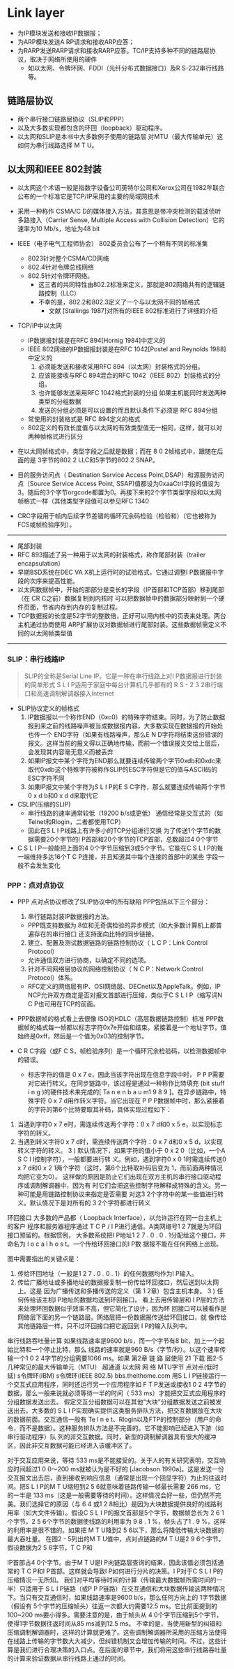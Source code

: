 # Link layer

* 为IP模块发送和接收IP数据报；
* 为ARP模块发送A RP请求和接收ARP应答；
* 为RARP发送RARP请求和接收RARP应答。TC/IP支持多种不同的链路层协议，取决于网络所使用的硬件
  * 如以太网、令牌环网、FDDI（光纤分布式数据接口）及R S-232串行线路等。


## 链路层协议
* 两个串行接口链路层协议（SLIP和PPP）
* 以及大多数实现都包含的环回（loopback）驱动程序。
* 以太网和SLIP是本书中大多数例子使用的链路层 对MTU（最大传输单元）这如何为串行线路选择 M T U。


## 以太网和IEEE 802封装

* 以太网这个术语一般是指数字设备公司英特尔公司和Xerox公司在1982年联合公布的一个标准它是TCP/IP采用的主要的局域网技术
 * 采用一种称作 CSMA/C D的媒体接入方法，其意思是带冲突检测的载波侦听多路接入（Carrier Sense, Multiple Access with Collision Detection）它的速率为10 Mb/s，地址为48 bit
* IEEE（电子电气工程师协会） 802委员会公布了一个稍有不同的标准集
  * 8023针对整个CSMA/CD网络
  * 802.4针对令牌总线网络
  * 802.5针对令牌环网络。
    * 这三者的共同特性由802.2标准来定义，那就是802网络共有的逻辑链路控制（LLC）
    * 不幸的是，802.2和802.3定义了一个与以太网不同的帧格式
      * 文献 [Stallings 1987]对所有的IEEE 802标准进行了详细的介绍
    
* TCP/IP中以太网
  * IP数据报封装是在RFC 894[Hornig 1984]中定义的
  * IEEE 802网络的IP数据报封装是在RFC 1042[Postel and Reynolds 1988]中定义的 
    1. 必须能发送和接收采用RFC 894（以太网）封装格式的分组。
    2. 应该能接收与RFC 894混合的RFC 1042（IEEE 802）封装格式的分组。
    3. 也许能够发送采用RFC 1042格式封装的分组 如果主机能同时发送两种类型的分组数据 
    4. 发送的分组必须是可以设置的而且默认条件下必须是 RFC 894分组
  * 常使用的封装格式是 RFC 894定义的格式
  * 802定义的有效长度值与以太网的有效类型值无一相同，这样，就可以对两种帧格式进行区分
  
*  在以太网帧格式中，类型字段之后就是数据；而在 8 0 2帧格式中，跟随在后面的是 3字节的802.2 LLC和5字节的802.2 SNAP。
 * 目的服务访问点（ Destination Service Access Point,DSAP）和源服务访问点（Source Service Access Point, SSAP)值都设为0xaaCtrl字段的值设为3。随后的3个字节orgcode都置为0。再接下来的2个字节类型字段和以太网帧格式一样（其他类型字段值可以参见RFC 1340
  * CRC字段用于帧内后续字节差错的循环冗余码检验（检验和）（它也被称为FCS或帧检验序列）。
 
 ---

* 尾部封装
 * RFC 893描述了另一种用于以太网的封装格式，称作尾部封装（trailer encapsulation）
 * 早期BSD系统在DEC VA X机上运行时的试验格式，它通过调整I P数据报中字段的次序来提高性能。
 * 以太网数据帧中，开始的那部分是变长的字段（IP首部和TCP首部）移到尾部（在 CR C之前）数据复制到内核时 可以把数据帧中的数据部分映射到一个硬件页面，节省内存到内存的复制过程。
 * TCP数据报的长度是52字节的整数倍，正好可以用内核中的页表来处理。两台主机通过协商使用 ARP扩展协议对数据帧进行尾部封装。这些数据帧需定义不同的以太网帧类型值
 
 ---
 
### SLIP：串行线路IP
> SLIP的全称是Serial Line IP。它是一种在串行线路上对I P数据报进行封装的简单形式
S L I P适用于家庭中每台计算机几乎都有的 R S - 2 3 2串行端口和高速调制解调器接入Internet
  * SLIP协议定义的帧格式
    1. IP数据报以一个称作END（0xc0）的特殊字符结束。同时，为了防止数据报到来之前的线路噪声被当成数据报内容，大多数实现在数据报的开始处也传一个 END字符（如果有线路噪声，那么E N D字符将结束这份错误的报文。这样当前的报文得以正确地传输，而前一个错误报文交给上层后，会发现其内容毫无意义而被丢弃
    2. 如果IP报文中某个字符为END那么就要连续传输两个字节0xdb和0xdc来取代0xdb这个特殊字符被称作SLIP的ESC字符但是它的值与ASCII码的ESC字符不同
    3. 如果IP报文中某个字符为S L I P的E S C字符，那么就要连续传输两个字节 0 x d b和0 x d d来取代它
* CSLIP(压缩的SLIP)
  * 串行线路的速率通常较低（19200 b/s或更低） 通信经常是交互式的（如Telnet和Rlogin，二者都使用TCP）
  * 因此在S L I P线路上有许多小的TCP分组进行交换 为了传送1个字节的数据需要20个字节的I P首部和20个字节的TCP首部，总数超过4 0个字节
 *  C S L I P一般能把上面的4 0个字节压缩到3或5个字节。它能在C S L I P的每一端维持多达16个T C P连接，并且知道其中每个连接的首部中的某些
字段一般不会发生变化


### PPP：点对点协议
* PPP 点对点协议修改了SLIP协议中的所有缺陷 PPP包括以下三个部分：
  1.  串行链路封装IP数据报的方法。
    * PPP既支持数据为 8位和无奇偶检验的异步模式（如大多数计算机上都普遍存在的串行接口 还支持面向比特的同步链接。
  2. 建立、配置及测试数据链路的链路控制协议（ L C P：Link Control Protocol）
    * 允许通信双方进行协商，以确定不同的选项。
  3. 针对不同网络层协议的网络控制协议（ N C P：Network Control Protocol）体系。
    * RFC定义的网络层有IP、OSI网络层、DECnet以及AppleTalk。例如，IP NCP允许双方商定是否对报文首部进行压缩，类似于C S L I P（缩写词N C P也可用在TCP的前面。

* PPP数据帧的格式看上去很像 ISO的HDLC（高层数据链路控制）标准 PPP数据帧的格式每一帧都以标志字符0x7e开始和结束。紧接着是一个地址字节，值始终是0xff，然后是一个值为0x03的控制字节。

* C R C字段（或F C S，帧检验序列）是一个循环冗余检验码，以检测数据帧中的错误。
  * 标志字符的值是 0 x 7 e，因此当该字符出现在信息字段中时， P P P需要对它进行转义。在同步链路中，该过程是通过一种称作比特填充 (bit stuff i n g )的硬件技术来完成的[ Ta n e n b a u m1 9 8 9 ]。在异步链路中，特殊字符 0 x 7 d用作转义字符。当它出现在 P P P数据帧中时，那么紧接着的字符的第6个比特要取其补码，具体实现过程如下：
  
1) 当遇到字符0 x 7 e时，需连续传送两个字符：0 x 7 d和0 x 5 e，以实现标志字符的转义。
2) 当遇到转义字符0 x 7 d时，需连续传送两个字符：0 x 7 d和0 x 5 d，以实现转义字符的转义。
3 ) 默认情况下，如果字符的值小于 0 x 2 0（比如，一个A S C I I控制字符），一般都要进行转
义。例如，遇到字符0 x 0 1时需连续传送0 x 7 d和0 x 2 1两个字符（这时，第6个比特取补码后变为
1，而前面两种情况均把它变为0）。
这样做的原因是防止它们出现在双方主机的串行接口驱动程序或调制解调器中，因为有
时它们会把这些控制字符解释成特殊的含义。另一种可能是用链路控制协议来指定是否需要
对这3 2个字符中的某一些值进行转义。默认情况下是对所有的 3 2个字符都进行转义


环回接口
大多数的产品都（ Loopback Interface），以允许运行在同一台主机上的客户
程序和服务器程序通过 T C P / I P进行通信。A类网络号1 2 7就是为环回接口预留的。根据惯例，
大多数系统把I P地址1 2 7 . 0 . 0 . 1分配给这个接口，并命名为 l o c a l h o s t。一个传给环回接口的I P数
据报不能在任何网络上出现。



图中需要指出的关键点是：
1) 传给环回地址（一般是1 2 7 . 0 . 0 . 1）的任何数据均作为I P输入。
2) 传给广播地址或多播地址的数据报复制一份传给环回接口，然后送到以太网上。这是
因为广播传送和多播传送的定义（第 1 2章）包含主机本身。
3 ) 任何传给该主机I P地址的数据均送到环回接口。
看上去用传输层和 I P层的方法来处理环回数据似乎效率不高，但它简化了设计，因为环
回接口可以被看作是网络层下面的另一个链路层。网络层把一份数据报传送给环回接口，就
像传给其他链路层一样，只不过环回接口把它返回到 I P的输入队列中。



串行线路吞吐量计算
如果线路速率是9600 b/s，而一个字节有8  bit，加上一个起始比特和一个停止比特，那么
线路的速率就是960 B/s（字节/秒）。以这个速率传输一个1 0 2 4字节的分组需要1066 ms。如果
第2章 链 路 层使用 21
下载
图2-5 几种常见的最大传输单元（MTU）
超通道
以太网
网 络 MTU字节
点对点(低时延)
s令牌环(IBM)
s令牌环(IEEE 802.5)
bbs.theithome.com
用S L I P链接运行一个交互式应用程序，同时还运行另一个应用程序如 F T P发送或接收1 0 2 4字节的数据，那么一般来说就必须等待一半的时间（ 533 ms）才能把交互式应用程序的分组数据发送出去。
假定交互分组数据可以在其他“大块”分组数据发送之前被发送出去。大多数的 S L I P实现确实提供这类服务排队方法，把交互数据放在大块的数据前面。交互通信一般有 Te l n e t、Rlogin以及FTP的控制部分（用户的命令，而不是数据）。这种服务排队方法是不完善的。它不能影响已经进入下游（如串行驱动程序）队
列的非交互数据。同时，新型的调制解调器具有很大的缓冲区，因此非交互数据可能已经进入该缓冲区了。

对于交互应用来说，等待 533 ms是不能接受的。关于人的有关研究表明，交互响应时间超过1 0 0～200 ms就被认为是不好的 [Jacobson 1990a]。这是发送一份交互报文出去后，直到接收到响应信息（通常是出现一个回显字符）为止的往返时间。把S L I P的M T U缩短到2 5 6就意味着链路传输一帧最长需要 266 ms，它的一半是 133 ms（这是一般需要等待的时间）。这样情况会好一些，但仍然不完美。我们选择它的原因（与 6 4
或1 2 8相比）是因为大块数据提供良好的线路利用率（如大文件传输）。假设C S L I P的报文首部是5个字节，数据帧总长为 2 6 1个字节，2 5 6个字节的数据使线路的利用率为 9 8 . 1 %，帧头占了1 . 9 %，这样的利用率是很不错的。如果把 M T U降到2 5 6以下，那么将降低传输大块数据的最大吞吐量。
在图2 - 5列出的M T U值中，点对点链路的M T U是2 9 6个字节。假设数据为2 5 6字节，T C P和

IP首部占4 0个字节。由于M T U是I P向链路层查询的结果，因此该值必须包括通常的 T C P和I P首部。这样就会导致I P如何进行分片的决策。I P对于C S L I P的压缩情况一无所知。
我们对平均等待时间的计算（传输最大数据帧所需时间的一半）只适用于 S L I P链路（或P P P链路）在交互通信和大块数据传输这两种情况下。当只有交互通信时，如果线路速率是9600 b/s，那么任何方向上的 1字节数据（假设有 5个字节的压缩帧头）往返一次都大约需要12.5 ms。它比前面提到的100~200 ms要小得多。需要注意的是，由于帧头从 4 0个字节压缩到5个字节，使得1字节数据往返时间从85 ms减到12.5 ms。
不幸的是，当使用新型的纠错和压缩调制解调器时，这样的计算就更难了。这些调制解调器所采用的压缩方法使得在线路上传输的字节数大大减少，但纠错机制又会增加传输的时间。不过，这些计算是我们进行合理决策的入口点。在后面的章节中，我们将用这些串行线路吞吐量的计算来验证数据从串行线路上通过的时间。



